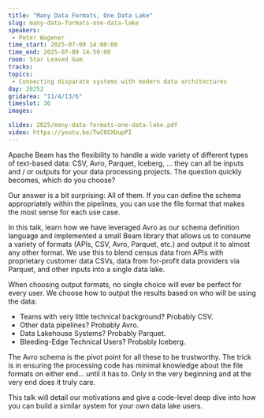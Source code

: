 ```yaml
---
title: "Many Data Formats, One Data Lake"
slug: many-data-formats-one-data-lake
speakers:
 - Peter Wagener
time_start: 2025-07-09 14:00:00
time_end: 2025-07-09 14:50:00
room: Star Leaved Gum
tracks:
topics: 
 - Connecting disparate systems with modern data architectures
day: 20252
gridarea: "11/4/13/6"
timeslot: 36
images: 

slides: 2025/many-data-formats-one-data-lake.pdf
video: https://youtu.be/TwC0SXUupPI
---
```


Apache Beam has the flexibility to handle a wide variety of different types of text-based data: CSV, Avro, Parquet, Iceberg, ... they can all be inputs and / or outputs for your data processing projects. The question quickly becomes, which do you choose?

Our answer is a bit surprising: All of them. If you can define the schema appropriately within the pipelines, you can use the file format that makes the most sense for each use case.

In this talk, learn how we have leveraged Avro as our schema definition language and implemented a small Beam library that allows us to consume a variety of formats (APIs, CSV, Avro, Parquet, etc.) and output it to almost any other format. We use this to blend census data from APIs with proprietary customer data CSVs, data from for-profit data providers via Parquet, and other inputs into a single data lake.

When choosing output formats, no single choice will ever be perfect for every user. We choose how to output the results based on who will be using the data:

- Teams with very little technical background? Probably CSV.
- Other data pipelines? Probably Avro.
- Data Lakehouse Systems? Probably Parquet.
- Bleeding-Edge Technical Users? Probably Iceberg.

The Avro schema is the pivot point for all these to be trustworthy. The trick is in ensuring the processing code has minimal knowledge about the file formats on either end... until it has to. Only in the very beginning and at the very end does it truly care.

This talk will detail our motivations and give a code-level deep dive into how you can build a similar system for your own data lake users.